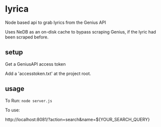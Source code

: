 # lyrica
Node based api to grab lyrics from the Genius API

Uses NeDB as an on-disk cache to bypass scraping Genius, if the lyric had been scraped before.

## setup
Get a GeniusAPI access token

Add a 'accesstoken.txt' at the project root.

## usage
To Run:
```node server.js```

To use:

http://localhost:8081/?action=search&name=${YOUR_SEARCH_QUERY}
